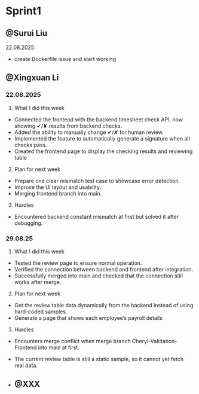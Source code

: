 # Sprint1

## @Surui Liu

22.08.2025:
 - create Dockerfile issue and start working


 ## @Xingxuan Li
 ### 22.08.2025
  1. What I did this week
  - Connected the frontend with the backend timesheet check API, now showing ✔/✘ results from backend checks.
  - Added the ability to manually change ✔/✘ for human review.
  - Implemented the feature to automatically generate a signature when all checks pass.
  - Created the frontend page to display the checking results and reviewing table
  2. Plan for next week
  - Prepare one clear mismatch test case to showcase error detection.
  - Improve the UI layout and usability.
  - Merging frontend branch into main.
  3. Hurdles
  - Encountered backend constant mismatch at first but solved it after debugging.

### 29.08.25
  1. What I did this week
  - Tested the review page to ensure normal operation.
  - Verified the connection between backend and frontend after integration.
  - Successfully merged into main and checked that the connection still works after merge.
  2. Plan for next week
  - Get the review table data dynamically from the backend instead of using hard-coded samples.
  - Generate a page that shows each employee’s payroll details
  3. Hurdles
  - Encounters merge conflict when merge branch Cheryl-Validation-Frontend into main at first.
  - The current review table is still a static sample, so it cannot yet fetch real data.


  - ## @XXX
